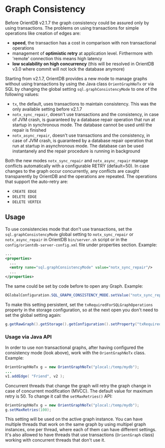 # Graph Consistency

Before OrientDB v2.1.7 the graph consistency could be assured only by using transactions. The problems on using transactions for simple operations like creation of edges are:
- **speed**, the transaction has a cost in comparison with non transactional operations
- management of **optimistic retry** at application level. Firthermore with 'remote' connection this means high latency
- **low scalability on high concurrency** (this will be resolved in OrientDB v3.0 where commit will not lock the database anymore)

Starting from v2.1.7, OrientDB provides a new mode to manage graphs without using transactions by using the Java class `OrientGraphNoTx` or via SQL by changing the global setting `sql.graphConsistencyMode` to one of the following values:
- `tx`, the default, uses transactions to maintain consistency. This was the only available setting before v2.1.7
- `notx_sync_repair`, doesn't use transactions and the consistency, in case of JVM crash, is guaranteed by a database repair operation that run at startup in synchronous mode. The database cannot be used until the repair is finished
- `notx_async_repair`, doesn't use transactions and the consistency, in case of JVM crash, is guaranteed by a database repair operation that run at startup in asynchronous mode. The database can be used instantanely and the repair procedure is running in background

Both the new modes `notx_sync_repair` and `notx_async_repair` manage conflicts automatically with a configurable RETRY (default=50). In case changes to the graph occur concurrently, any conflicts are caught transparently by OrientDB and the operations are repeated. The operations that support the auto-retry are:
- `CREATE EDGE`
- `DELETE EDGE`
- `DELETE VERTEX`

## Usage

To use consistencies mode that don't use transactions, set the `sql.graphConsistencyMode` global setting to `notx_sync_repair` or `notx_async_repair` in OrientDB `bin/server.sh` script or in the `config/orientdb-server-config.xml` file under properties section. Example: 

```xml
...
<properties>
  ...
  <entry name="sql.graphConsistencyMode" value="notx_sync_repair"/>
  ...
</properties>
```

The same could be set by code before to open any Graph. Example:

```java
OGlobalConfiguration.SQL_GRAPH_CONSISTENCY_MODE.setValue("notx_sync_repair");
```

To make this setting persistent, set the `txRequiredForSQLGraphOperations` property in the storage configuration, so at the next open you don't need to set the global setting again:

```java
g.getRawGraph().getStorage().getConfiguration().setProperty("txRequiredForSQLGraphOperations", "false");
```


### Usage via Java API
In order to use non transactional graphs, after having configured the consistency mode (look above), work with the `OrientGraphNoTx` class. Example:

```java
OrientGraphNoTx g = new OrientGraphNoTx("plocal:/temp/mydb");
...
v1.addEdge( "Friend", v2 );
```

Concurrent threads that change the graph will retry the graph change in case of concurrent modification (MVCC). The default value for maximum retry is 50. To change it call the `setMaxRetries()` API:

```java
OrientGraphNoTx g = new OrientGraphNoTx("plocal:/temp/mydb");
g.setMaxRetries(100);
```

This setting will be used on the active graph instance. You can have multiple threads that work on the same graph by using multipel graph instances, one per thread, where each of them can have different settings. It's also allowed to have threads that use transactions (`OrientGraph` class) working with concurrent threads that don't use it.
